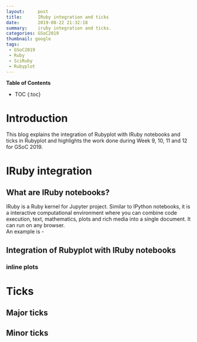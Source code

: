 ```yaml
---
layout:     post
title:      IRuby integration and ticks
date:       2019-08-22 21:32:18
summary:    iruby integration and ticks.
categories: GSoC2019
thumbnail: google
tags:
 - GSoC2019
 - Ruby
 - SciRuby
 - Rubyplot
---
```

**Table of Contents**
* TOC
{:toc}

# Introduction
This blog explains the integration of Rubyplot with IRuby notebooks and ticks in Rubyplot and highlights the work done during Week 9, 10, 11 and 12 for GSoC 2019.

# IRuby integration

## What are IRuby notebooks?
IRuby is a Ruby kernel for Jupyter project. Similar to IPython notebooks, it is a interactive computational environment where you can combine code execution, text, mathematics, plots and rich media into a single document. It can run on any browser.  
An example is - 

## Integration of Rubyplot with IRuby notebooks

### inline plots


# Ticks

## Major ticks

## Minor ticks
